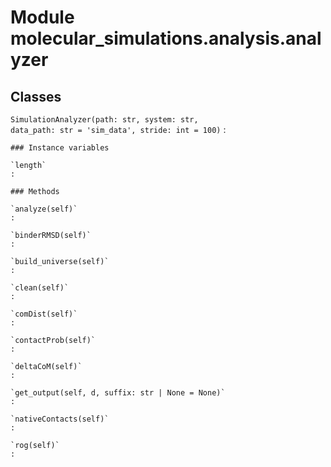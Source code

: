 Module molecular_simulations.analysis.analyzer
==============================================

Classes
-------

`SimulationAnalyzer(path: str, system: str, data_path: str = 'sim_data', stride: int = 100)`
:   

    ### Instance variables

    `length`
    :

    ### Methods

    `analyze(self)`
    :

    `binderRMSD(self)`
    :

    `build_universe(self)`
    :

    `clean(self)`
    :

    `comDist(self)`
    :

    `contactProb(self)`
    :

    `deltaCoM(self)`
    :

    `get_output(self, d, suffix: str | None = None)`
    :

    `nativeContacts(self)`
    :

    `rog(self)`
    :